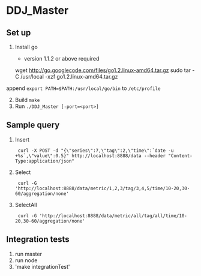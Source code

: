 DDJ_Master
==========

## Set up
1. Install go
	- version 1.1.2 or above required

    wget http://go.googlecode.com/files/go1.2.linux-amd64.tar.gz
    sudo tar -C /usr/local -xzf go1.2.linux-amd64.tar.gz

append `export PATH=$PATH:/usr/local/go/bin` to `/etc/profile`

2. Build `make`
3. Run `./DDJ_Master [-port=<port>]`

## Sample query

1. Insert

		curl -X POST -d "{\"series\":7,\"tag\":2,\"time\":`date -u +%s`,\"value\":0.5}" http://localhost:8888/data --header "Content-Type:application/json"

2. Select

		curl -G 'http://localhost:8888/data/metric/1,2,3/tag/3,4,5/time/10-20,30-60/aggregation/none'

3. SelectAll

        curl -G 'http://localhost:8888/data/metric/all/tag/all/time/10-20,30-60/aggregation/none'


## Integration tests
1. run master
2. run node
3. 'make integrationTest'
